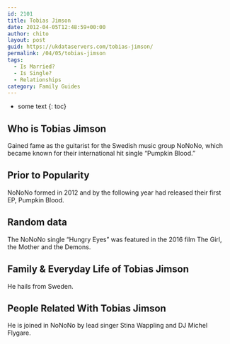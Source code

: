 ```yaml
---
id: 2101
title: Tobias Jimson
date: 2012-04-05T12:48:59+00:00
author: chito
layout: post
guid: https://ukdataservers.com/tobias-jimson/
permalink: /04/05/tobias-jimson
tags:
  - Is Married?
  - Is Single?
  - Relationships
category: Family Guides
---
```


* some text
{: toc}
          
          
## Who is  Tobias Jimson
                  
                  
                  
Gained fame as the guitarist for the Swedish music group NoNoNo, which became known for their international hit single &#8220;Pumpkin Blood.&#8221; 
                  
                
                
                
## Prior to Popularity 
                  
                  
                  
NoNoNo formed in 2012 and by the following year had released their first EP, Pumpkin Blood. 
                  
                
                
                
## Random data 
                  
                  
                  
The NoNoNo single &#8220;Hungry Eyes&#8221; was featured in the 2016 film The Girl, the Mother and the Demons. 
                  
                
                
                
## Family & Everyday Life of Tobias Jimson
                  
                  
                  
He hails from Sweden. 
                  
                
                
                
## People Related With  Tobias Jimson
                  
                  
                  
He is joined in NoNoNo by lead singer Stina Wappling and DJ Michel Flygare. 
                  
                
              
            
          
          
          
    
    
  

